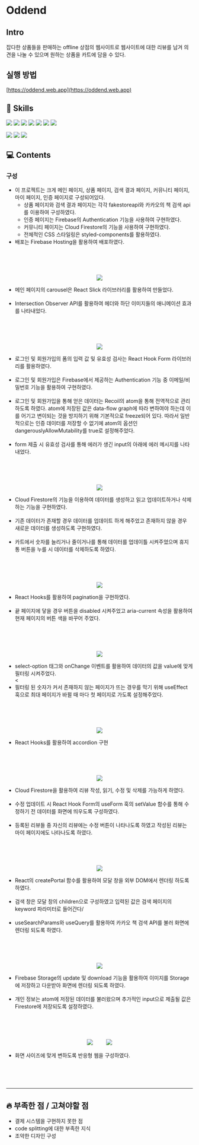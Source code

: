 # Oddend

## Intro
잡다한 상품들을 판매하는 offline 상점의 웹사이트로 웹사이트에 대한 리뷰를 남겨 의견을 나눌 수 있으며 원하는 상품을 카트에 담을 수 있다.

## 실행 방법
[https://oddend.web.app](https://oddend.web.app)

## :wrench: Skills
<img src="https://img.shields.io/badge/React-61DAFB?style=for-the-badge&logo=React&logoColor=white" /> <img src="https://img.shields.io/badge/React Query-FF4154?style=for-the-badge&logo=React Query&logoColor=white" /> <img src="https://img.shields.io/badge/styled components-DB7093?style=for-the-badge&logo=styled components&logoColor=white" /> <img src="https://img.shields.io/badge/Recoil-61DAFB?style=for-the-badge&logo=Recoil&logoColor=white" /> <img src="https://img.shields.io/badge/JavaScript-F7DF1E?style=for-the-badge&logo=JavaScript&logoColor=white" /> <img src="https://img.shields.io/badge/React Router-CA4245?style=for-the-badge&logo=React Router&logoColor=white" /> <img src="https://img.shields.io/badge/HTML5-E34F26?style=for-the-badge&logo=HTML5&logoColor=white" />

<img src="https://img.shields.io/badge/ReactHookForm-EC5990?style=for-the-badge&logo=ReactHookForm&logoColor=white" /> <img src="https://img.shields.io/badge/Firebase-FFCA28?style=for-the-badge&logo=Firebase&logoColor=white" /> <img src="https://img.shields.io/badge/Create React App-09D3AC?style=for-the-badge&logo=Create React App&logoColor=white" />

## :computer: Contents
### 구성

- 이 프로젝트는 크게 메인 페이지, 상품 페이지, 검색 결과 페이지, 커뮤니티 페이지, 마이 페이지, 인증 페이지로 구성되어있다.
  - 상품 페이지와 검색 결과 페이지는 각각  fakestoreapi와 카카오의 책 검색 api를 이용하여 구성하였다.
  - 인증 페이지는 Firebase의 Authentication 기능을 사용하여 구현하였다.
  - 커뮤니티 페이지는 Cloud Firestore의 기능을 사용하여 구현하였다.
  - 전체적인 CSS 스타일링은 styled-components를 활용하였다.
- 배포는 Firebase Hosting을 활용하여 배포하였다.
<br />
<br />
<br />
<p align="center"><img src="https://user-images.githubusercontent.com/99642719/209345469-a964db0a-ab05-4638-929d-2b145ca72f92.gif" /></p>
<ul>
<li> 메인 페이지의 carousel은 React Slick 라이브러리를 활용하여 만들었다.</li>
<br />
<li> Intersection Observer API를 활용하여 헤더와 하단 이미지들의 애니메이션 효과를 나타내었다.</li>
</ul>
<br />
<br />
<br />
<p align="center"><img src="https://user-images.githubusercontent.com/99642719/209345467-d0180cdc-fbcf-4787-beaf-f63b987b2605.gif" /></p>
<ul>
<li> 로그인 및 회원가입의 폼의 입력 값 및 유효성 검사는 React Hook Form 라이브러리를 활용하였다.</li>
<br />
<li> 로그인 및 회원가입은 Firebase에서 제공하는 Authentication 기능 중 이메일/비밀번호 기능을 활용하여 구현하였다.</li>
<br />
<li> 로그인 및 회원가입을 통해 얻은 데이터는 Recoil의 atom을 통해 전역적으로 관리하도록 하였다. atom에 저장된 값은 data-flow graph에 따라 변하여야 하는데 이를 어기고 변이되는 것을 방지하기 위해 기본적으로 freeze되어 있다. 따라서 일반적으로는 인증 데이터를 저장할 수 없기에 atom의 옵션인 dangerouslyAllowMutability를 true로 설정해주었다.</li>
<br />
<li> form 제출 시 유효성 검사를 통해 에러가 생긴 input의 아래에 에러 메시지를 나타내었다.</li>
</ul>
<br />
<br />
<br />
<p align="center"><img src="https://user-images.githubusercontent.com/99642719/209345468-d02a27be-2e7f-4428-881b-1a5c10163fb8.gif" /></p>
<ul>
<li> Cloud Firestore의 기능을 이용하여 데이터를 생성하고 읽고 업데이트하거나 삭제하는 기능을 구현하였다.</li>
<br />
<li> 기존 데이터가 존재할 경우 데이터를 업데이트 하게 해주었고 존재하지 않을 경우 새로운 데이터를 생성하도록 구현하였다.</li>
<br />
<li> 카트에서 숫자를 늘리거나 줄이거나를 통해 데이터를 업데이틀 시켜주었으며 휴지통 버튼을 누를 시 데이터를 삭제하도록 하였다.</li>
</ul>
<br />
<br />
<br />
<p align="center"><img src="https://user-images.githubusercontent.com/99642719/209345473-a6f309c2-84af-4834-84dc-645f5d9ca631.gif" /></p>
<ul>
<li> React Hooks를 활용하여 pagination을 구현하였다.</li>
<br />
<li> 끝 페이지에 닿을 경우 버튼을 disabled 시켜주었고 aria-current 속성을 활용하여 현재 페이지의 버튼 색을 바꾸어 주었다.</li>
</ul>
<br />
<br />
<br />
<p align="center"><img src="https://user-images.githubusercontent.com/99642719/209345472-93fcba26-5129-4f4f-a6e3-ddef159ed47e.gif" /></p>
<ul>
<li> select-option 태그와 onChange 이벤트를 활용하여 데이터의 값을 value에 맞게 필터링 시켜주었다.</li>
<
<li> 필터링 된 숫자가 커서 존재하지 않는 페이지가 뜨는 경우를 막기 위해 useEffect 훅으로 최대 페이지가 바뀔 때 마다 첫 페이지로 가도록 설정해주었다.</li>
</ul>
<br />
<br />
<br />
<p align="center"><img src="https://user-images.githubusercontent.com/99642719/209345463-8ddde952-a703-4e91-aad1-91443f0b1e11.gif" /></p>
<ul>
<li> React Hooks를 활용하여 accordion 구현</li>
</ul>
<br />
<br />
<br />
<p align="center">
<img src="https://user-images.githubusercontent.com/99642719/209345483-e132fa93-6713-4208-b3b4-932bb5c2d4aa.gif" /></p>
<ul>
<li> Cloud Firestore을 활용하여 리뷰 작성, 읽기, 수정 및 삭제를 가능하게 하였다.</li>
<br />
<li> 수정 업데이트 시 React Hook Form의 useForm 훅의 setValue 함수를 통해 수정하기 전 데이터를 화면에 띄우도록 구성하였다.</li>
<br />
<li> 등록된 리뷰들 중 자신의 리뷰에는 수정 버튼이 나타나도록 하였고 작성된 리뷰는 마이 페이지에도 나타나도록 하였다.</li>
</ul>
<br />
<br />
<br />
<p align="center"><img src="https://user-images.githubusercontent.com/99642719/209345484-0e83e35f-32e1-41d6-a8dd-3b523fcf9618.gif" /></p>
<ul>
<li> React의 createPortal 함수를 활용하여 모달 창을 외부 DOM에서 렌더링 하도록 하였다.</li>
<br />
<li> 검색 창은 모달 창의 children으로 구성하였고 입력된 값은 검색 페이지의 keyword 파라미터로 들어간다/</li>
<br />
<li> useSearchParams와 useQuery를 활용하여 카카오 책 검색 API를 불러 화면에 렌더링 되도록 하였다.</li>
</ul>
<br />
<br />
<br />
<p align="center"><img src="https://user-images.githubusercontent.com/99642719/209345476-618b7124-32ae-44b1-8c99-c5d457e066d5.gif" /></p>
<ul>
<li> Firebase Storage의 update 및 download 기능을 활용하여 이미지를 Storage에 저장하고 다운받아 화면에 렌더링 되도록 하였다.</li>
<br />
<li> 개인 정보는 atom에 저장된 데이터를 불러왔으며 추가적인 input으로 제출될 값은 Firestore에 저장되도록 설정하였다.</li>
</ul>
<br />
<br />
<br />
<p align="center">
<img src="https://user-images.githubusercontent.com/99642719/209345479-7fa05460-2f76-443e-a59a-5acbcbbcdadb.gif" />&nbsp;&nbsp;&nbsp;&nbsp;&nbsp;&nbsp;&nbsp;&nbsp;&nbsp;<img src="https://user-images.githubusercontent.com/99642719/209345481-aa511731-1375-468b-9090-b22e46c74bdf.gif" /></p>
<ul>
<li>화면 사이즈에 맞게 변하도록 반응형 웹을 구성하였다.</li>
</ul>
<br />
<br />
<br />

---
## :fire: 부족한 점 / 고쳐야할 점
- 결제 시스템을 구현하지 못한 점
- code splitting에 대한 부족한 지식
- 조악한 디자인 구성
